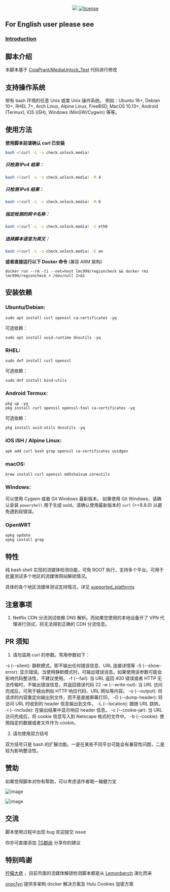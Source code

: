 <p align="center">
<a href="https://hits.seeyoufarm.com"><img src="https://hits.seeyoufarm.com/api/count/incr/badge.svg?url=https%3A%2F%2Fgithub.com%2Flmc999%2FRegionRestrictionCheck&count_bg=%230AC995&title_bg=%23004BF9&icon=&icon_color=%23E7E7E7&title=visitors&edge_flat=false"/></a>
<a href="/LICENSE"><img src="https://img.shields.io/badge/license-GPL-blue.svg" alt="license" /></a>
</p>

## For English user please see
### [Introduction](https://github.com/lmc999/RegionRestrictionCheck/blob/main/README_EN.md)

## 脚本介绍

本脚本基于 [CoiaPrant/MediaUnlock_Test](https://github.com/CoiaPrant/MediaUnlock_Test) 代码进行修改

## 支持操作系统

带有 bash 环境的任意 Unix 或类 Unix 操作系统。
例如：Ubuntu 16+, Debian 10+, RHEL 7+, Arch Linux, Alpine Linux, FreeBSD, MacOS 10.13+, Android (Termux), iOS (iSH), Windows (MinGW/Cygwin) 等等。

## 使用方法

**使用脚本前请确认 curl 已安装**

````bash
bash <(curl -L -s check.unlock.media)
````

##### 只检测 IPv4 结果：

````bash
bash <(curl -L -s check.unlock.media) -M 4
````

##### 只检测 IPv6 结果：

````bash
bash <(curl -L -s check.unlock.media) -M 6
````

##### 指定检测的网卡名称：

````bash
bash <(curl -L -s check.unlock.media) -I eth0
````

##### 选择脚本语言为英文：

````bash
bash <(curl -L -s check.unlock.media) -E en
````

**或者直接运行以下 Docker 命令** (兼容 ARM 架构)

````
docker run --rm -ti --net=host lmc999/regioncheck && docker rmi lmc999/regioncheck > /dev/null 2>&1
````

## 安装依赖

### Ubuntu/Debian:

```
sudo apt install curl openssl ca-certificates -yq
```

可选依赖：

```
sudo apt install uuid-runtime dnsutils -yq
```

### RHEL:

```
sudo dnf install curl openssl
```

可选依赖：

```
sudo dnf install bind-utils
```

### Android Termux:

```
pkg up -yq
pkg install curl openssl openssl-tool ca-certificates -yq
```

可选依赖：

```
pkg install uuid-utils dnsutils -yq
```

### iOS iSH / Alpine Linux:

```
apk add curl bash grep openssl ca-certificates uuidgen
```

### macOS:

```
brew install curl openssl md5sha1sum coreutils
```

### Windows:

可以使用 Cygwin 或者 Git Windows 最新版本。
如果使用 Git Windows，请确认安装 `powershell` 用于生成 uuid。请确认使用最新版本的 `curl` (>=8.8.0) 以避免遇到段错误。

### OpenWRT

```
opkg update
opkg install grep
```

## 特性

纯 bash shell 实现的流媒体检测功能，可免 ROOT 执行，支持多个平台。可用于批量测试多个地区的流媒体网站解锁情况。

具体的各个地区流媒体测试支持情况，详见 [supported_platforms](https://github.com/lmc999/RegionRestrictionCheck/blob/main/reference/supported_platforms.md)

## 注意事项

1. Netflix CDN 分流测试依赖 DNS 解析。而如果您使用的本地设备开了 VPN 代理进行测试，将无法得到正确的 CDN 分流信息。

## PR 须知

1. 请勿滥用 curl 的参数。常用参数如下：

-s (--silent): 静默模式。即不输出任何错误信息、URL 连接详情等
-S (--show-error): 显示错误。当使用静默模式时，可输出错误消息。如果使用该参数可能会影响代码整洁性，不建议使用。
-f (--fail): 当 URL 返回 400 错误或者 HTTP 无法传输时，不输出错误信息，并返回错误代码 22
-w (--write-out): 当 URL 访问完成后，可用于输出例如 HTTP 响应代码、URL 网址等内容。
-o (--output): 将请求的内容重定向输出到文件，而不是直接屏幕打印。
-D (--dump-header): 将访问 URL 时收到的 header 信息输出到文件。
-L (--location): 跟随 URL 跳转。
-i (--include): 在输出结果中显示响应 header 信息。
-c (--cookie-jar): 当 URL 访问完成后，将 cookie 信息写入到 Netscape 格式的文件中。
-b (--cookie): 使用指定的数据或者文件作为 cookie。

2. 请勿使用双方括号

双方括号只是 bash 的扩展功能。一是在某些不同平台可能会有兼容性问题，二是较为影响整洁性。

## 赞助

如果觉得脚本对你有帮助，可以考虑请作者喝一箱健力宝

![image](https://i.imgur.com/HHbZgUsl.jpg)

![image](https://i.imgur.com/MWXifObl.jpg)

## 交流

脚本使用过程中出现 bug 欢迎提交 issue

你亦可直接添加 [TG群组](https://t.me/gameaccelerate) 分享你的建议

## 特别鸣谢

[柠檬大佬](https://t.me/ilemonrain) ，目前市面的流媒体解锁检测脚本都是从 [Lemonbench](https://github.com/LemonBench/LemonBench) 演化而来

[onoc1yn](https://github.com/onoc1yn) 提供多架构 docker 解决方案及 Hulu Cookies 加密方案
